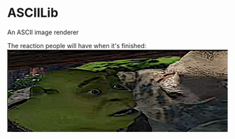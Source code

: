 # ASCIILib
An ASCII image renderer

The reaction people will have when it's finished:
![](test_images/shrek_fried.png)